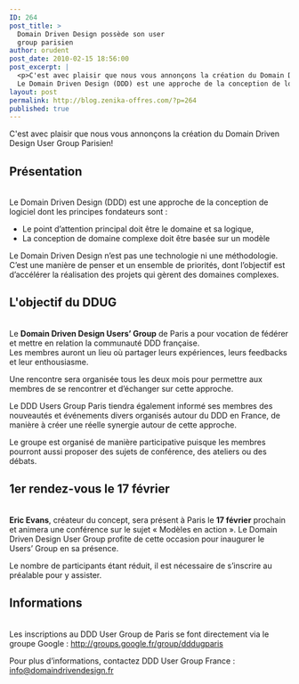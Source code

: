 ```yaml
---
ID: 264
post_title: >
  Domain Driven Design possède son user
  group parisien
author: orudent
post_date: 2010-02-15 18:56:00
post_excerpt: |
  <p>C'est avec plaisir que nous vous annonçons la création du Domain Driven Design User Group Parisien!<br /></p> <h2>Présentation</h2> <p><br />
  Le Domain Driven Design (DDD) est une approche de la conception de logiciel dont les principes fondateurs sont :<br /></p> <ul> <li>Le point d’attention principal doit être le domaine et sa logique,<br /></li> <li>La conception de domaine complexe doit être basée sur un modèle<br /></li> </ul> <p>Le Domain Driven Design n’est pas une technologie ni une méthodologie. C’est une manière de penser et un ensemble de priorités, dont l’objectif est d’accélérer la réalisation des projets qui gèrent des domaines complexes.</p>
layout: post
permalink: http://blog.zenika-offres.com/?p=264
published: true
---
```

<p>C'est avec plaisir que nous vous annonçons la création du Domain Driven Design User Group Parisien!<br /></p> <h2>Présentation</h2> <p><br />
Le Domain Driven Design (DDD) est une approche de la conception de logiciel dont les principes fondateurs sont :<br /></p> <ul> <li>Le point d’attention principal doit être le domaine et sa logique,<br /></li> <li>La conception de domaine complexe doit être basée sur un modèle<br /></li> </ul> <p>Le Domain Driven Design n’est pas une technologie ni une méthodologie. C’est une manière de penser et un ensemble de priorités, dont l’objectif est d’accélérer la réalisation des projets qui gèrent des domaines complexes.</p>
<!--more-->
<h2>L'objectif du DDUG</h2> <p><br />
Le <strong>Domain Driven Design Users’ Group</strong> de Paris a pour vocation de fédérer et mettre en relation la communauté DDD française. <br />
Les membres auront un lieu où partager leurs expériences, leurs feedbacks et leur enthousiasme.<br /></p> <p>Une rencontre sera organisée tous les deux mois pour permettre aux membres de se rencontrer et d’échanger sur cette approche.<br /></p> <p>Le DDD Users Group Paris tiendra également informé ses membres des nouveautés et événements divers organisés autour du DDD en France, de manière à créer une réelle synergie autour de cette approche.<br /></p> <p>Le groupe est organisé de manière participative puisque les membres pourront aussi proposer des sujets de conférence, des ateliers ou des débats. <br /></p> <h2>1er rendez-vous le 17 février</h2> <p><br />
<strong>Eric Evans</strong>, créateur du concept, sera présent à Paris le <strong>17 février</strong> prochain et animera une conférence sur le sujet « Modèles en action ». Le Domain Driven Design User Group profite de cette occasion pour inaugurer le Users’ Group en sa présence.<br /></p> <p>Le nombre de participants étant réduit, il est nécessaire de s’inscrire au préalable pour y assister.<br /></p> <h2>Informations</h2> <p><br />
Les inscriptions au DDD User Group de Paris se font directement via le groupe Google&nbsp;: <a href="http://groups.google.fr/group/dddugparis">http://groups.google.fr/group/dddugparis</a> <br /></p> <p>Pour plus d’informations, contactez DDD User Group France&nbsp;: <a href="info@domaindrivendesign.fr">info@domaindrivendesign.fr</a></p>